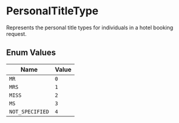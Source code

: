 # PersonalTitleType

Represents the personal title types for individuals in a hotel booking request.

## Enum Values

| Name | Value |
|------|-------|
| `MR` | `0` |
| `MRS` | `1` |
| `MISS` | `2` |
| `MS` | `3` |
| `NOT_SPECIFIED` | `4` |
